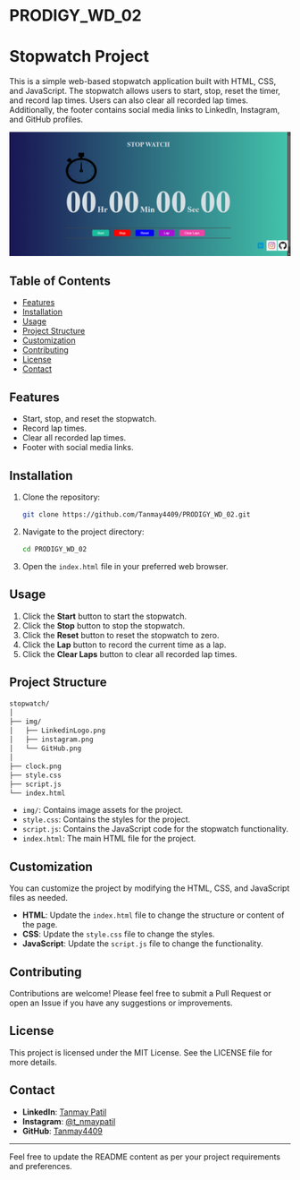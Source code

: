 # PRODIGY_WD_02
# Stopwatch Project

This is a simple web-based stopwatch application built with HTML, CSS, and JavaScript. The stopwatch allows users to start, stop, reset the timer, and record lap times. Users can also clear all recorded lap times. Additionally, the footer contains social media links to LinkedIn, Instagram, and GitHub profiles.

![Screenshot of Stopwatch](img/screenshot.png)

## Table of Contents

- [Features](#features)
- [Installation](#installation)
- [Usage](#usage)
- [Project Structure](#project-structure)
- [Customization](#customization)
- [Contributing](#contributing)
- [License](#license)
- [Contact](#contact)

## Features

- Start, stop, and reset the stopwatch.
- Record lap times.
- Clear all recorded lap times.
- Footer with social media links.

## Installation

1. Clone the repository:

   ```sh
   git clone https://github.com/Tanmay4409/PRODIGY_WD_02.git
   ```

2. Navigate to the project directory:

   ```sh
   cd PRODIGY_WD_02
   ```

3. Open the `index.html` file in your preferred web browser.

## Usage

1. Click the **Start** button to start the stopwatch.
2. Click the **Stop** button to stop the stopwatch.
3. Click the **Reset** button to reset the stopwatch to zero.
4. Click the **Lap** button to record the current time as a lap.
5. Click the **Clear Laps** button to clear all recorded lap times.

## Project Structure

```plaintext
stopwatch/
│
├── img/   
│   ├── LinkedinLogo.png
│   ├── instagram.png
│   └── GitHub.png
│
├── clock.png
├── style.css
├── script.js
└── index.html
```

- `img/`: Contains image assets for the project.
- `style.css`: Contains the styles for the project.
- `script.js`: Contains the JavaScript code for the stopwatch functionality.
- `index.html`: The main HTML file for the project.

## Customization

You can customize the project by modifying the HTML, CSS, and JavaScript files as needed.

- **HTML**: Update the `index.html` file to change the structure or content of the page.
- **CSS**: Update the `style.css` file to change the styles.
- **JavaScript**: Update the `script.js` file to change the functionality.

## Contributing

Contributions are welcome! Please feel free to submit a Pull Request or open an Issue if you have any suggestions or improvements.

## License

This project is licensed under the MIT License. See the LICENSE file for more details.

## Contact

- **LinkedIn**: [Tanmay Patil](https://www.linkedin.com/in/tanmay-patil-98b030258/)
- **Instagram**: [@t_nmaypatil](https://www.instagram.com/t_nmaypatil/?igsh=MXN2NGg0dGF4aXNkeA%3D%3D)
- **GitHub**: [Tanmay4409](https://github.com/Tanmay4409)

---

Feel free to update the README content as per your project requirements and preferences.
